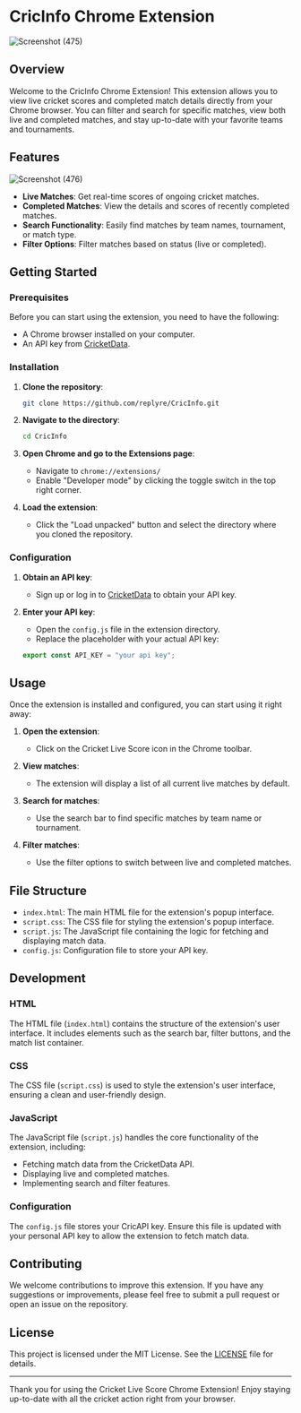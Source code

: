 # CricInfo Chrome Extension
![Screenshot (475)](https://github.com/replyre/CricInfo/assets/121796450/365de6b0-b1be-4484-92b6-57e92c2a2c3e)

## Overview

Welcome to the CricInfo Chrome Extension! This extension allows you to view live cricket scores and completed match details directly from your Chrome browser. You can filter and search for specific matches, view both live and completed matches, and stay up-to-date with your favorite teams and tournaments.

## Features
![Screenshot (476)](https://github.com/replyre/CricInfo/assets/121796450/18f79532-edd7-46a0-ac5a-d7183b3e0a44)

- **Live Matches**: Get real-time scores of ongoing cricket matches.
- **Completed Matches**: View the details and scores of recently completed matches.
- **Search Functionality**: Easily find matches by team names, tournament, or match type.
- **Filter Options**: Filter matches based on status (live or completed).

## Getting Started

### Prerequisites

Before you can start using the extension, you need to have the following:

- A Chrome browser installed on your computer.
- An API key from [CricketData](https://cricketdata.org/).

### Installation

1. **Clone the repository**:
    ```bash
    git clone https://github.com/replyre/CricInfo.git
    ```
2. **Navigate to the directory**:
    ```bash
    cd CricInfo
    ```

3. **Open Chrome and go to the Extensions page**:
    - Navigate to `chrome://extensions/`
    - Enable "Developer mode" by clicking the toggle switch in the top right corner.

4. **Load the extension**:
    - Click the "Load unpacked" button and select the directory where you cloned the repository.

### Configuration

1. **Obtain an API key**:
    - Sign up or log in to [CricketData](https://cricketdata.org/) to obtain your API key.

2. **Enter your API key**:
    - Open the `config.js` file in the extension directory.
    - Replace the placeholder with your actual API key:
    ```javascript
    export const API_KEY = "your api key";
    ```

## Usage

Once the extension is installed and configured, you can start using it right away:

1. **Open the extension**:
    - Click on the Cricket Live Score icon in the Chrome toolbar.

2. **View matches**:
    - The extension will display a list of all current live matches by default.

3. **Search for matches**:
    - Use the search bar to find specific matches by team name or tournament.

4. **Filter matches**:
    - Use the filter options to switch between live and completed matches.

## File Structure

- `index.html`: The main HTML file for the extension's popup interface.
- `script.css`: The CSS file for styling the extension's popup interface.
- `script.js`: The JavaScript file containing the logic for fetching and displaying match data.
- `config.js`: Configuration file to store your API key.

## Development

### HTML

The HTML file (`index.html`) contains the structure of the extension's user interface. It includes elements such as the search bar, filter buttons, and the match list container.

### CSS

The CSS file (`script.css`) is used to style the extension's user interface, ensuring a clean and user-friendly design.

### JavaScript

The JavaScript file (`script.js`) handles the core functionality of the extension, including:

- Fetching match data from the CricketData API.
- Displaying live and completed matches.
- Implementing search and filter features.

### Configuration

The `config.js` file stores your CricAPI key. Ensure this file is updated with your personal API key to allow the extension to fetch match data.

## Contributing

We welcome contributions to improve this extension. If you have any suggestions or improvements, please feel free to submit a pull request or open an issue on the repository.

## License

This project is licensed under the MIT License. See the [LICENSE](LICENSE) file for details.

---

Thank you for using the Cricket Live Score Chrome Extension! Enjoy staying up-to-date with all the cricket action right from your browser.
